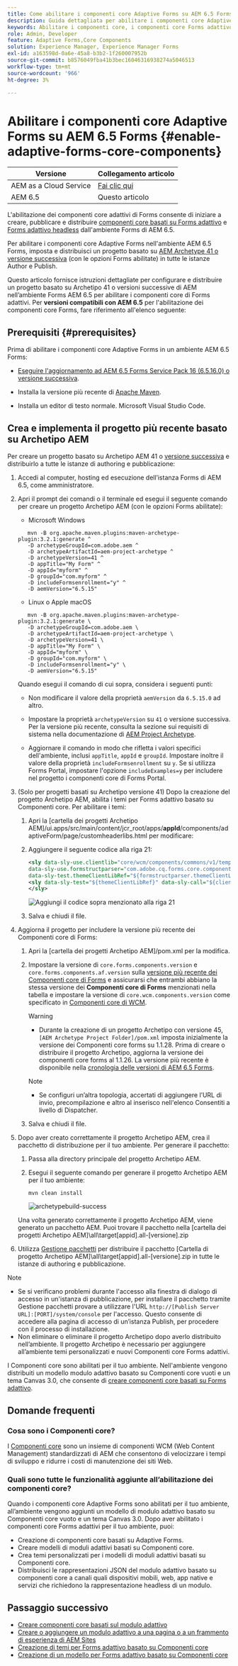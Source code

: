 ```yaml
---
title: Come abilitare i componenti core Adaptive Forms su AEM 6.5 Forms?
description: Guida dettagliata per abilitare i componenti core Adaptive Forms in un ambiente AEM 6.5 Forms.
keywords: Abilitare i componenti core, i componenti core Forms adattivo, i componenti core su 6.5, i componenti core Forms adattivo su AEM 6.5, i componenti core AF su AEM 6.5, i componenti core Forms di AEM 6.5
role: Admin, Developer
feature: Adaptive Forms,Core Components
solution: Experience Manager, Experience Manager Forms
exl-id: a163598d-0a6e-45a8-b3b2-1f260007952b
source-git-commit: b8576049fba41b3bec16046316938274a5046513
workflow-type: tm+mt
source-wordcount: '966'
ht-degree: 3%

---
```


# Abilitare i componenti core Adaptive Forms su AEM 6.5 Forms {#enable-adaptive-forms-core-components}

| Versione | Collegamento articolo |
| -------- | ---------------------------- |
| AEM as a Cloud Service | [Fai clic qui](https://experienceleague.adobe.com/docs/experience-manager-cloud-service/content/forms/setup-configure-migrate/enable-adaptive-forms-core-components.html?lang=it) |
| AEM 6.5 | Questo articolo |

<!--**Applies to:** ✅ Adaptive Form Core Components ❎ [Adaptive Form Foundation Components](/help/forms/using/create-adaptive-form.md).-->

L&#39;abilitazione dei componenti core adattivi di Forms consente di iniziare a creare, pubblicare e distribuire [componenti core basati su Forms adattivo](create-an-adaptive-form-core-components.md) e [Forms adattivo headless](https://experienceleague.adobe.com/docs/experience-manager-headless-adaptive-forms/using/overview.html?lang=it) dall&#39;ambiente Forms di AEM 6.5.

Per abilitare i componenti core Adaptive Forms nell&#39;ambiente AEM 6.5 Forms, imposta e distribuisci un progetto basato su [AEM Archetype 41 o versione successiva](https://experienceleague.adobe.com/docs/experience-manager-core-components/using/developing/archetype/overview.html?lang=it) (con le opzioni Forms abilitate) in tutte le istanze Author e Publish.

Questo articolo fornisce istruzioni dettagliate per configurare e distribuire un progetto basato su Archetipo 41 o versioni successive di AEM nell’ambiente Forms AEM 6.5 per abilitare i componenti core di Forms adattivi. Per **versioni compatibili con AEM 6.5** per l&#39;abilitazione dei componenti core Forms, fare riferimento all&#39;elenco seguente:

## Prerequisiti {#prerequisites}

Prima di abilitare i componenti core Adaptive Forms in un ambiente AEM 6.5 Forms:

* [Eseguire l&#39;aggiornamento ad AEM 6.5 Forms Service Pack 16 (6.5.16.0) o versione successiva](https://experienceleague.adobe.com/docs/experience-manager-65-lts/release-notes/aem-forms-current-service-pack-installation-instructions.html).

* Installa la versione più recente di [Apache Maven](https://maven.apache.org/download.cgi).

* Installa un editor di testo normale. Microsoft Visual Studio Code.

## Crea e implementa il progetto più recente basato su Archetipo AEM

Per creare un progetto basato su Archetipo AEM 41 o [versione successiva](https://github.com/adobe/aem-project-archetype) e distribuirlo a tutte le istanze di authoring e pubblicazione:

1. Accedi al computer, hosting ed esecuzione dell’istanza Forms di AEM 6.5, come amministratore.
1. Apri il prompt dei comandi o il terminale ed esegui il seguente comando per creare un progetto Archetipo AEM (con le opzioni Forms abilitate):

   * Microsoft Windows

   ```Shell
      mvn -B org.apache.maven.plugins:maven-archetype-plugin:3.2.1:generate ^
      -D archetypeGroupId=com.adobe.aem ^
      -D archetypeArtifactId=aem-project-archetype ^
      -D archetypeVersion=41 ^
      -D appTitle="My Form" ^
      -D appId="myform" ^
      -D groupId="com.myform" ^
      -D includeFormsenrollment="y" ^
      -D aemVersion="6.5.15" 
   ```

   * Linux o Apple macOS

   ```Shell
      mvn -B org.apache.maven.plugins:maven-archetype-plugin:3.2.1:generate \
      -D archetypeGroupId=com.adobe.aem \
      -D archetypeArtifactId=aem-project-archetype \
      -D archetypeVersion=41 \
      -D appTitle="My Form" \
      -D appId="myform" \
      -D groupId="com.myform" \
      -D includeFormsenrollment="y" \
      -D aemVersion="6.5.15" 
   ```

   Quando esegui il comando di cui sopra, considera i seguenti punti:

   * Non modificare il valore della proprietà `aemVersion` da `6.5.15.0` ad altro.

   * Impostare la proprietà `archetypeVersion` su `41` o versione successiva. Per la versione più recente, consulta la sezione sui requisiti di sistema nella documentazione di [AEM Project Archetype](https://github.com/adobe/aem-project-archetype).

   * Aggiornare il comando in modo che rifletta i valori specifici dell&#39;ambiente, inclusi `appTitle`, `appId` e `groupId`. Impostare inoltre il valore della proprietà `includeFormsenrollment` su `y`. Se si utilizza Forms Portal, impostare l&#39;opzione `includeExamples=y` per includere nel progetto i componenti core di Forms Portal.


1. (Solo per progetti basati su Archetipo versione 41) Dopo la creazione del progetto Archetipo AEM, abilita i temi per Forms adattivo basato su Componenti core. Per abilitare i temi:

   1. Apri la [cartella dei progetti Archetipo AEM]/ui.apps/src/main/content/jcr_root/apps/__appId__/components/adaptiveForm/page/customheaderlibs.html per modificare:

   1. Aggiungere il seguente codice alla riga 21:

      ```XML
      <sly data-sly-use.clientlib="core/wcm/components/commons/v1/templates/clientlib.html"
      data-sly-use.formstructparser="com.adobe.cq.forms.core.components.models.form.FormStructureParser"
      data-sly-test.themeClientLibRef="${formstructparser.themeClientLibRefFromFormContainer}">
      <sly data-sly-test="${themeClientLibRef}" data-sly-call="${clientlib.css @ categories=themeClientLibRef}"/>
      </sly>
      ```

      ![Aggiungi il codice sopra menzionato alla riga 21](/help/forms/using/assets/code-to-enable-themes.png)

   1. Salva e chiudi il file.

1. Aggiorna il progetto per includere la versione più recente dei Componenti core di Forms:

   1. Apri la [cartella dei progetti Archetipo AEM]/pom.xml per la modifica.
   1. Impostare la versione di `core.forms.components.version` e `core.forms.components.af.version` sulla [versione più recente dei Componenti core di Forms](https://experienceleague.adobe.com/docs/experience-manager-core-components/using/adaptive-forms/version.html?lang=it#aem-as-form-version-history) e assicurarsi che entrambi abbiano la stessa versione dei **Componenti core di Forms** menzionati nella tabella e impostare la versione di `core.wcm.components.version` come specificato in [Componenti core di WCM](https://experienceleague.adobe.com/docs/experience-manager-core-components/using/versions.html?lang=it).

      >[!WARNING]
      >
      >* Durante la creazione di un progetto Archetipo con versione 45, `[AEM Archetype Project Folder]/pom.xml` imposta inizialmente la versione dei Componenti core forms su 1.1.28. Prima di creare o distribuire il progetto Archetipo, aggiorna la versione dei componenti core forms al 1.1.26. La versione più recente è disponibile nella [cronologia delle versioni di AEM 6.5 Forms](https://experienceleague.adobe.com/docs/experience-manager-core-components/using/adaptive-forms/version.html?lang=it#aem-as-form-version-history).

      >[!NOTE]
      >
      >* Se configuri un’altra topologia, accertati di aggiungere l’URL di invio, precompilazione e altro al inserisco nell&#39;elenco Consentiti a livello di Dispatcher.

   1. Salva e chiudi il file.


1. Dopo aver creato correttamente il progetto Archetipo AEM, crea il pacchetto di distribuzione per il tuo ambiente. Per generare il pacchetto:

   1. Passa alla directory principale del progetto Archetipo AEM.

   1. Esegui il seguente comando per generare il progetto Archetipo AEM per il tuo ambiente:

      ```Shell
      mvn clean install
      ```

      ![archetypebuild-success](/help/forms/using/assets/corecomponent-build-successful.png)


   Una volta generato correttamente il progetto Archetipo AEM, viene generato un pacchetto AEM. Puoi trovare il pacchetto nella [cartella dei progetti Archetipo AEM]\all\target\[appid].all-[versione].zip

1. Utilizza [Gestione pacchetti](/help/sites-administering/package-manager.md) per distribuire il pacchetto [Cartella di progetto Archetipo AEM]\all\target\[appid].all-[versione].zip in tutte le istanze di authoring e pubblicazione.

>[!NOTE]
>
>
>
> * Se si verificano problemi durante l&#39;accesso alla finestra di dialogo di accesso in un&#39;istanza di pubblicazione, per installare il pacchetto tramite Gestione pacchetti provare a utilizzare l&#39;URL `http://[Publish Server URL]:[PORT]/system/console` per l&#39;accesso. Questo consente di accedere alla pagina di accesso di un’istanza Publish, per procedere con il processo di installazione.
> * Non eliminare o eliminare il progetto Archetipo dopo averlo distribuito nell’ambiente. Il progetto Archetipo è necessario per aggiungere all’ambiente temi personalizzati e nuovi Componenti core Forms adattivi.

I Componenti core sono abilitati per il tuo ambiente. Nell&#39;ambiente vengono distribuiti un modello modulo adattivo basato su Componenti core vuoti e un tema Canvas 3.0, che consente di [creare componenti core basati su Forms adattivo](create-an-adaptive-form-core-components.md).

## Domande frequenti

### Cosa sono i Componenti core?

I [Componenti core](https://experienceleague.adobe.com/docs/experience-manager-core-components/using/introduction.html?lang=it) sono un insieme di componenti WCM (Web Content Management) standardizzati di AEM che consentono di velocizzare i tempi di sviluppo e ridurre i costi di manutenzione dei siti Web.

### Quali sono tutte le funzionalità aggiunte all’abilitazione dei componenti core?


Quando i componenti core Adaptive Forms sono abilitati per il tuo ambiente, all’ambiente vengono aggiunti un modello di modulo adattivo basato su Componenti core vuoto e un tema Canvas 3.0. Dopo aver abilitato i componenti core Forms adattivi per il tuo ambiente, puoi:

* Creazione di componenti core basati su Adaptive Forms.
* Creare modelli di moduli adattivi basati su Componenti core.
* Crea temi personalizzati per i modelli di moduli adattivi basati su Componenti core.
* Distribuisci le rappresentazioni JSON del modulo adattivo basato su componenti core a canali quali dispositivi mobili, web, app native e servizi che richiedono la rappresentazione headless di un modulo.

## Passaggio successivo

* [Creare componenti core basati sul modulo adattivo](/help/forms/using/create-an-adaptive-form-core-components.md)
* [Creare o aggiungere un modulo adattivo a una pagina o a un frammento di esperienza di AEM Sites](create-or-add-an-adaptive-form-to-aem-sites-page.md)
* [Creazione di temi per Forms adattivo basato su Componenti core](create-or-customize-themes-for-adaptive-forms-core-components.md)
* [Creazione di un modello per Forms adattivo basato su Componenti core](template-editor.md)
